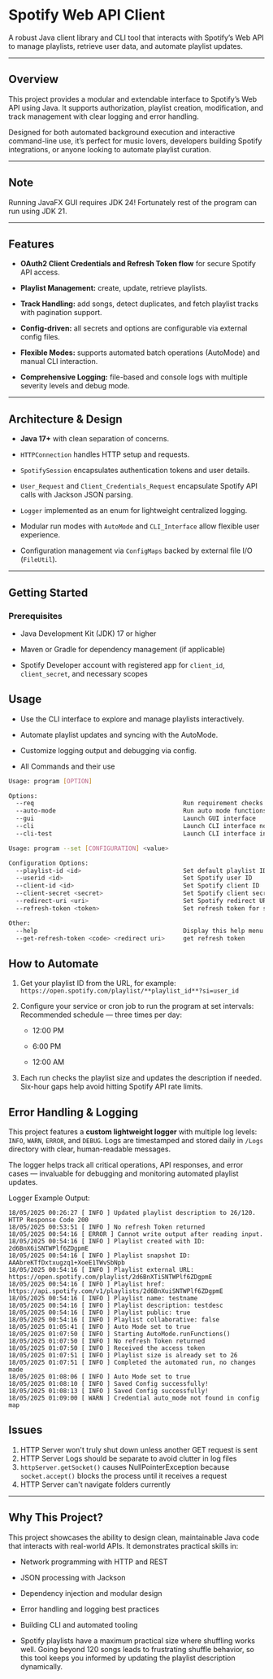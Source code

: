 # Spotify Web API Client

A robust Java client library and CLI tool that interacts with Spotify’s Web API to manage playlists, retrieve user data, and automate playlist updates.

----------

## Overview

This project provides a modular and extendable interface to Spotify’s Web API using Java. It supports authorization, playlist creation, modification, and track management with clear logging and error handling.

Designed for both automated background execution and interactive command-line use, it’s perfect for music lovers, developers building Spotify integrations, or anyone looking to automate playlist curation.

----------

## Note

Running JavaFX GUI requires JDK 24! Fortunately rest of the program can run using JDK 21.

----------

## Features

-   **OAuth2 Client Credentials and Refresh Token flow** for secure Spotify API access.
    
-   **Playlist Management:** create, update, retrieve playlists.
    
-   **Track Handling:** add songs, detect duplicates, and fetch playlist tracks with pagination support.
    
-   **Config-driven:** all secrets and options are configurable via external config files.
    
-   **Flexible Modes:** supports automated batch operations (AutoMode) and manual CLI interaction.
    
-   **Comprehensive Logging:** file-based and console logs with multiple severity levels and debug mode.
    

----------

## Architecture & Design

-   **Java 17+** with clean separation of concerns.
    
-   `HTTPConnection` handles HTTP setup and requests.
    
-   `SpotifySession` encapsulates authentication tokens and user details.
    
-   `User_Request` and `Client_Credentials_Request` encapsulate Spotify API calls with Jackson JSON parsing.
    
-   `Logger` implemented as an enum for lightweight centralized logging.
    
-   Modular run modes with `AutoMode` and `CLI_Interface` allow flexible user experience.
    
-   Configuration management via `ConfigMaps` backed by external file I/O (`FileUtil`).
    

----------

## Getting Started

### Prerequisites

-   Java Development Kit (JDK) 17 or higher
    
-   Maven or Gradle for dependency management (if applicable)
    
-   Spotify Developer account with registered app for `client_id`, `client_secret`, and necessary scopes
    
## Usage

-   Use the CLI interface to explore and manage playlists interactively.
    
-   Automate playlist updates and syncing with the AutoMode.
    
-   Customize logging output and debugging via config.

-   All Commands and their use
```bash
Usage: program [OPTION]

Options:
  --req                                         Run requirement checks and exit
  --auto-mode                                   Run auto mode functions
  --gui                                         Launch GUI interface
  --cli                                         Launch CLI interface normal mode
  --cli-test                                    Launch CLI interface in test mode

Usage: program --set [CONFIGURATION] <value>

Configuration Options:
  --playlist-id <id>                            Set default playlist ID
  --userid <id>                                 Set Spotify user ID
  --client-id <id>                              Set Spotify client ID
  --client-secret <secret>                      Set Spotify client secret
  --redirect-uri <uri>                          Set Spotify redirect URI
  --refresh-token <token>                       Set refresh token for session

Other:
  --help                                        Display this help menu
  --get-refresh-token <code> <redirect uri>     get refresh token
```

    

## How to Automate

1.  Get your playlist ID from the URL, for example:  
    `https://open.spotify.com/playlist/**playlist_id**?si=user_id`
    
2.  Configure your service or cron job to run the program at set intervals:  
    Recommended schedule — three times per day:
    
    -   12:00 PM
        
    -   6:00 PM
        
    -   12:00 AM
        
3.  Each run checks the playlist size and updates the description if needed. Six-hour gaps help avoid hitting Spotify API rate limits.

## Error Handling & Logging

This project features a **custom lightweight logger** with multiple log levels: `INFO`, `WARN`, `ERROR`, and `DEBUG`. Logs are timestamped and stored daily in `/Logs` directory with clear, human-readable messages.

The logger helps track all critical operations, API responses, and error cases — invaluable for debugging and monitoring automated playlist updates.

Logger Example Output:
```pgsql
18/05/2025 00:26:27 [ INFO ] Updated playlist description to 26/120. HTTP Response Code 200
18/05/2025 00:53:51 [ INFO ] No refresh Token returned
18/05/2025 00:54:16 [ ERROR ] Cannot write output after reading input.
18/05/2025 00:54:16 [ INFO ] Playlist created with ID: 2d6BnX6iSNTWPlf6ZDgpmE
18/05/2025 00:54:16 [ INFO ] Playlist snapshot ID: AAAbreKTfDxtxugzq1+XoeE1TWvSbNpb
18/05/2025 00:54:16 [ INFO ] Playlist external URL: https://open.spotify.com/playlist/2d6BnXTiSNTWPlf6ZDgpmE
18/05/2025 00:54:16 [ INFO ] Playlist href: https://api.spotify.com/v1/playlists/2d6BnXuiSNTWPlf6ZDgpmE
18/05/2025 00:54:16 [ INFO ] Playlist name: testname
18/05/2025 00:54:16 [ INFO ] Playlist description: testdesc
18/05/2025 00:54:16 [ INFO ] Playlist public: true
18/05/2025 00:54:16 [ INFO ] Playlist collaborative: false
18/05/2025 01:05:41 [ INFO ] Auto Mode set to true
18/05/2025 01:07:50 [ INFO ] Starting AutoMode.runFunctions()
18/05/2025 01:07:50 [ INFO ] No refresh Token returned
18/05/2025 01:07:50 [ INFO ] Received the access token
18/05/2025 01:07:51 [ INFO ] Playlist size is already set to 26
18/05/2025 01:07:51 [ INFO ] Completed the automated run, no changes made
18/05/2025 01:08:06 [ INFO ] Auto Mode set to true
18/05/2025 01:08:10 [ INFO ] Saved Config successfully!
18/05/2025 01:08:13 [ INFO ] Saved Config successfully!
18/05/2025 01:09:00 [ WARN ] Credential auto_mode not found in config map
```

## Issues
1. HTTP Server won't truly shut down unless another GET request is sent
2. HTTP Server Logs should be separate to avoid clutter in log files
3. ```httpServer.getSocket()``` causes NullPointerException because ```socket.accept()``` blocks the process until it receives a request
4. HTTP Server can't navigate folders currently

----------

## Why This Project?

This project showcases the ability to design clean, maintainable Java code that interacts with real-world APIs. It demonstrates practical skills in:

-   Network programming with HTTP and REST
    
-   JSON processing with Jackson
    
-   Dependency injection and modular design
    
-   Error handling and logging best practices
    
-   Building CLI and automated tooling

- Spotify playlists have a maximum practical size where shuffling works well. Going beyond 120 songs leads to frustrating shuffle behavior, so this tool keeps you informed by updating the playlist description dynamically.
